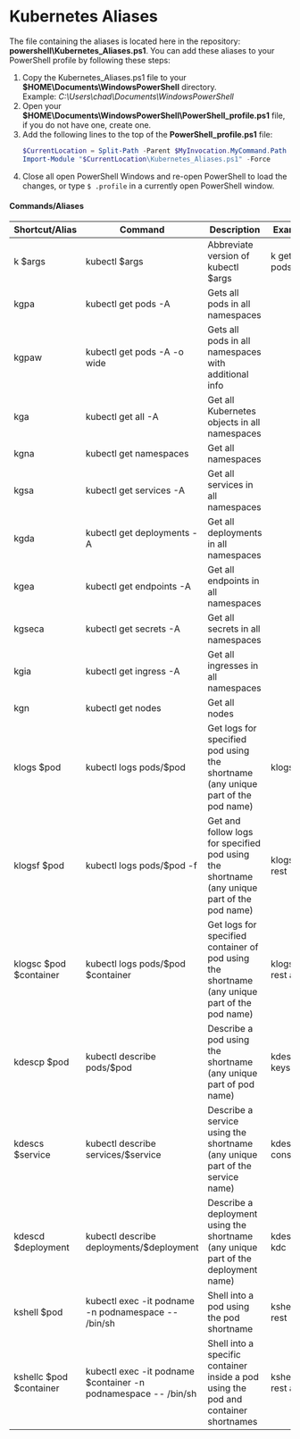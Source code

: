 # Kubernetes Aliases
The file containing the aliases is located here in the repository: **powershell\Kubernetes_Aliases.ps1**. You can add these aliases to your PowerShell profile by following these steps:    

1. Copy the Kubernetes_Aliases.ps1 file to your **$HOME\Documents\WindowsPowerShell** directory.    
Example: _C:\Users\chad\Documents\WindowsPowerShell_
2. Open your **$HOME\Documents\WindowsPowerShell\PowerShell_profile.ps1** file, if you do not have one, create one. 
3. Add the following lines to the top of the **PowerShell_profile.ps1** file:    
    ```powershell
    $CurrentLocation = Split-Path -Parent $MyInvocation.MyCommand.Path
    Import-Module "$CurrentLocation\Kubernetes_Aliases.ps1" -Force
    ```    
4. Close all open PowerShell Windows and re-open PowerShell to load the changes, or type `$ .profile` in a currently open PowerShell window.  

#### Commands/Aliases
| Shortcut/Alias          	| Command                                                        	| Description                                                                                   	| Example            	|
|-------------------------	|----------------------------------------------------------------	|-----------------------------------------------------------------------------------------------	|--------------------	|
| k $args                 	| kubectl $args                                                  	| Abbreviate version of kubectl $args                                                           	| k get pods         	|
| kgpa                    	| kubectl get pods -A                                            	| Gets all pods in all namespaces                                                               	|                    	|
| kgpaw                   	| kubectl get pods -A -o wide                                    	| Gets all pods in all namespaces with additional info                                          	|                    	|
| kga                     	| kubectl get all -A                                             	| Get all Kubernetes objects in all namespaces                                                  	|                    	|
| kgna                    	| kubectl get namespaces                                         	| Get all namespaces                                                                            	|                    	|
| kgsa                    	| kubectl get services -A                                        	| Get all services in all namespaces                                                            	|                    	|
| kgda                    	| kubectl get deployments -A                                     	| Get all deployments in all namespaces                                                         	|                    	|
| kgea                    	| kubectl get endpoints -A                                       	| Get all endpoints in all namespaces                                                           	|                    	|
| kgseca                  	| kubectl get secrets -A                                         	| Get all secrets in all namespaces                                                             	|                    	|
| kgia                    	| kubectl get ingress -A                                         	| Get all ingresses in all namespaces                                                           	|                    	|
| kgn                     	| kubectl get nodes                                              	| Get all nodes                                                                                 	|                    	|
| klogs $pod              	| kubectl logs pods/$pod                                         	| Get logs for specified pod using the shortname (any unique part of the pod name)              	| klogs rest         	|
| klogsf $pod             	| kubectl logs pods/$pod -f                                      	| Get and follow logs for specified pod using the shortname (any unique part of the pod name)   	| klogsf rest        	|
| klogsc $pod $container  	| kubectl logs pods/$pod $container                              	| Get logs for specified container of pod using the shortname (any unique part of the pod name) 	| klogsc rest audit  	|
| kdescp $pod             	| kubectl describe pods/$pod                                     	| Describe a pod using the shortname (any unique part of pod name)                              	| kdescp keyserver   	|
| kdescs $service         	| kubectl describe services/$service                             	| Describe a service using the shortname (any unique part of the service name)                  	| kdescs consul      	|
| kdescd $deployment      	| kubectl describe deployments/$deployment                       	| Describe a deployment using the shortname (any unique part of the deployment name)            	| kdescd kdc         	|
| kshell $pod             	| kubectl exec -it podname -n podnamespace -- /bin/sh            	| Shell into a pod using the pod shortname                                                      	| kshell rest        	|
| kshellc $pod $container 	| kubectl exec -it podname $container -n podnamespace -- /bin/sh 	| Shell into a specific container inside a pod using the pod and container shortnames          	    | kshellc rest audit 	|
